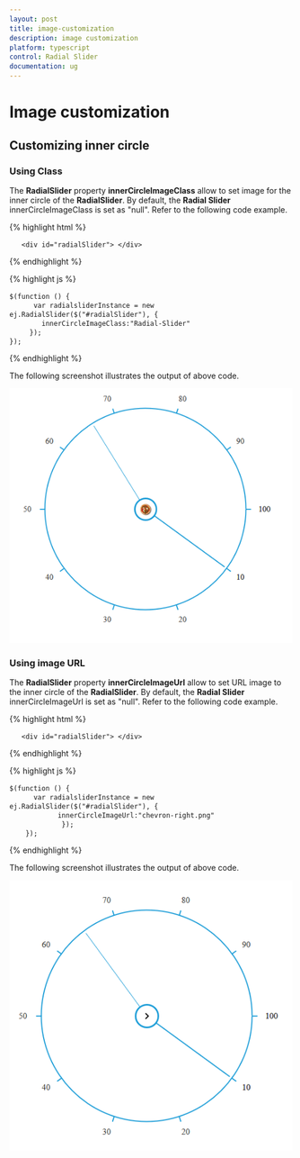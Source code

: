 ```yaml
---
layout: post
title: image-customization
description: image customization
platform: typescript
control: Radial Slider
documentation: ug
---
```


# Image customization

## Customizing inner circle 

### Using Class

The **RadialSlider** property **innerCircleImageClass** allow to set image for the inner circle of the  **RadialSlider**.  By default, the **Radial Slider** innerCircleImageClass is set as "null". Refer to the following code example.

{% highlight html %}

       <div id="radialSlider"> </div>

{% endhighlight %}

{% highlight js %}

    $(function () {
          var radialsliderInstance = new ej.RadialSlider($("#radialSlider"), {
            innerCircleImageClass:"Radial-Slider"
         });
    });

{% endhighlight %}

The following screenshot illustrates the output of above code.

![](image-customization_images\image-customization_img1.png)


### Using image URL 

The **RadialSlider** property **innerCircleImageUrl** allow to set URL image to the inner circle of the **RadialSlider**.  By default, the **Radial Slider** innerCircleImageUrl  is set as "null". Refer to the following code example.

{% highlight html %}

       <div id="radialSlider"> </div>

{% endhighlight %}

{% highlight js %}

    $(function () {
          var radialsliderInstance = new ej.RadialSlider($("#radialSlider"), {
                innerCircleImageUrl:"chevron-right.png"
                 });
        });

{% endhighlight %}

The following screenshot illustrates the output of above code.

![](image-customization_images\image-customization_img2.png)





